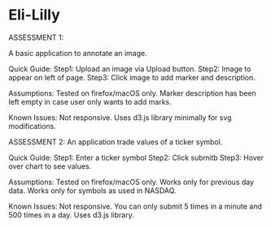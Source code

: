# Eli-Lilly

ASSESSMENT 1: 

A basic application to annotate an image. 

Quick Guide: 
Step1: Upload an image via Upload button.
Step2: Image to appear on left of page. 
Step3: Click image to add marker and description.

Assumptions:
Tested on firefox/macOS only.
Marker description has been left empty in case user only wants to add marks.

Known Issues:
Not responsive.
Uses d3.js library minimally for svg modifications.

ASSESSMENT 2: 
An application trade values of a ticker symbol.

Quick Guide:
Step1: Enter a ticker symbol
Step2: Click submitb
Step3: Hover over chart to see values.

Assumptions:
Tested on firefox/macOS only.
Works only for previous day data.
Works only for symbols as used in NASDAQ.

Known Issues:
Not responsive.
You can only submit 5 times in a minute and 500 times in a day.
Uses d3.js library.
 
